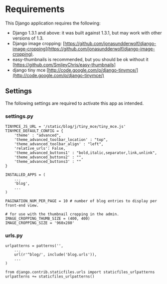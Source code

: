 # Requirements

This Django application requires the following:

* Django 1.3.1 and above: it was built against 1.3.1, but may work with other versions of 1.3.
* Django image cropping: [https://github.com/jonasundderwolf/django-image-cropping](https://github.com/jonasundderwolf/django-image-cropping).
* easy-thumbnails is recommended, but you should be ok without it [https://github.com/SmileyChris/easy-thumbnails]
* django tiny mce [http://code.google.com/p/django-tinymce/](http://code.google.com/p/django-tinymce/)


## Settings

The following settings are required to activate this app as intended.

### settings.py

    TINYMCE_JS_URL = '/static/blog/j/tiny_mce/tiny_mce.js'
    TINYMCE_DEFAULT_CONFIG = {
	    'theme' : "advanced", 
	    'theme_advanced_toolbar_location' : "top",
        'theme_advanced_toolbar_align' : "left",
        'relative_urls': False,
        'theme_advanced_buttons1' : "bold,italic,separator,link,unlink",
        'theme_advanced_buttons2' : "",
        'theme_advanced_buttons3' : ""
    }

    INSTALLED_APPS = (
        ...
        'blog',
        ...
    )
    
    PAGINATION_NUM_PER_PAGE = 10 # number of blog entries to display per front-end view.
    
    # for use with the thumbnail cropping in the admin.
    IMAGE_CROPPING_THUMB_SIZE = (400, 400)
	IMAGE_CROPPING_SIZE = '960x280'

### urls.py

    urlpatterns = patterns('',
	    ...
        url(r'^blog/', include('blog.urls')),
        ...
    )
    
    from django.contrib.staticfiles.urls import staticfiles_urlpatterns
    urlpatterns += staticfiles_urlpatterns()
